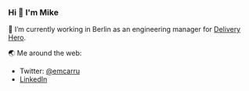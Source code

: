 ### Hi 👋 I'm Mike

🔭 I’m currently working in Berlin as an engineering manager for [Delivery Hero](https://www.deliveryhero.com/).

🌏 Me around the web:
- Twitter: [@emcarru](https://twitter.com/emcarru)
- [LinkedIn](https://www.linkedin.com/in/michael-carruthers-88858374/)
